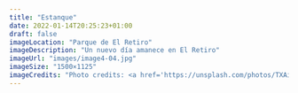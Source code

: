 ```yaml
---
title: "Estanque"
date: 2022-01-14T20:25:23+01:00
draft: false
imageLocation: "Parque de El Retiro"
imageDescription: "Un nuevo día amanece en El Retiro"
imageUrl: "images/image4-04.jpg"
imageSize: "1500×1125"
imageCredits: "Photo credits: <a href='https://unsplash.com/photos/TXAiRj0DmEU'>Unsplash</a>"
---
```

